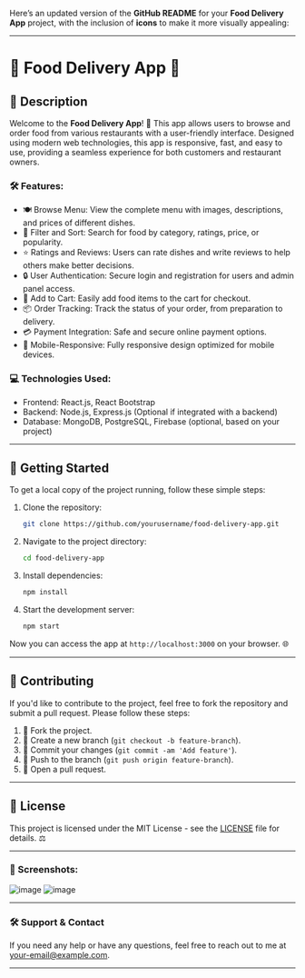 Here’s an updated version of the **GitHub README** for your **Food Delivery App** project, with the inclusion of **icons** to make it more visually appealing:

---

# 🍕 **Food Delivery App** 🚗

## 📜 **Description**

Welcome to the **Food Delivery App**! 🍔 This app allows users to browse and order food from various restaurants with a user-friendly interface. Designed using modern web technologies, this app is responsive, fast, and easy to use, providing a seamless experience for both customers and restaurant owners.

### 🛠 Features:
- 🍽 Browse Menu: View the complete menu with images, descriptions, and prices of different dishes.
- 🔎 Filter and Sort: Search for food by category, ratings, price, or popularity.
- ⭐ Ratings and Reviews: Users can rate dishes and write reviews to help others make better decisions.
- 🔒 User Authentication: Secure login and registration for users and admin panel access.
- 🛒 Add to Cart: Easily add food items to the cart for checkout.
- 📦 Order Tracking: Track the status of your order, from preparation to delivery.
- 💳 Payment Integration: Safe and secure online payment options.
- 📱 Mobile-Responsive: Fully responsive design optimized for mobile devices.

### 💻 Technologies Used:
- Frontend: React.js, React Bootstrap
- Backend: Node.js, Express.js (Optional if integrated with a backend)
- Database: MongoDB, PostgreSQL, Firebase (optional, based on your project)

---

## 🚀 Getting Started

To get a local copy of the project running, follow these simple steps:

1. Clone the repository:
   ```bash
   git clone https://github.com/yourusername/food-delivery-app.git
   ```

2. Navigate to the project directory:
   ```bash
   cd food-delivery-app
   ```

3. Install dependencies:
   ```bash
   npm install
   ```

4. Start the development server:
   ```bash
   npm start
   ```

Now you can access the app at `http://localhost:3000` on your browser. 🌐

---

## 🤝 **Contributing**

If you'd like to contribute to the project, feel free to fork the repository and submit a pull request. Please follow these steps:

1. 🍴 Fork the project.
2. 🌿 Create a new branch (`git checkout -b feature-branch`).
3. 📝 Commit your changes (`git commit -am 'Add feature'`).
4. 🔄 Push to the branch (`git push origin feature-branch`).
5. 💬 Open a pull request.

---

## 📜 License

This project is licensed under the MIT License - see the [LICENSE](LICENSE) file for details. ⚖️

---

### 📱 Screenshots:

![image](https://github.com/user-attachments/assets/e0574b6b-e553-4383-9685-7a098ee5515f)
![image](https://github.com/user-attachments/assets/ba2d65f3-8a37-4be1-bff2-38eb4a1006c9)





---

### 🛠️ Support & Contact

If you need any help or have any questions, feel free to reach out to me at [your-email@example.com](mailto:sakshamtiwari157@gmail.com).

---

